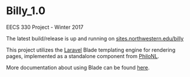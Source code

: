 # Billy_1.0
EECS 330 Project - Winter 2017

The latest build/release is up and running on [sites.northwestern.edu/billy](https://williamho123.github.io/Billy_1.0/)

This project utilizes the [Laravel](https://laravel.com/) Blade templating engine for rendering pages, implemented as a standalone component from [PhiloNL](https://github.com/PhiloNL/Laravel-Blade).

More documentation about using Blade can be found [here](https://laravel.com/docs/master/blade).
